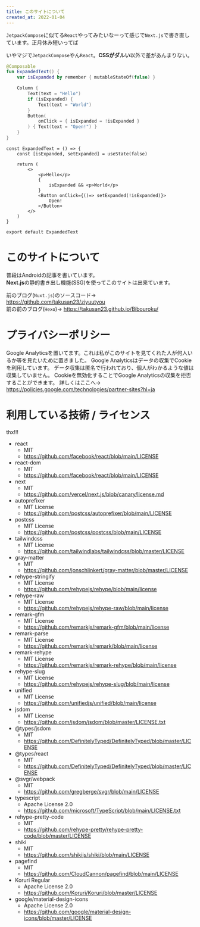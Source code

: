 ```yaml
---
title: このサイトについて
created_at: 2022-01-04
---
```


`JetpackCompose`に似てる`React`やってみたいなーって感じで`Next.js`で書き直しています。正月休み短いってば

いやマジで`JetpackCompose`やん`React`。**CSSがダルい**以外で差があんまりない。

```kotlin
@Composable
fun ExpandedText() {
    var isExpanded by remember { mutableStateOf(false) }

    Column {
        Text(text = "Hello")
        if (isExpanded) {
            Text(text = "World")
        }
        Button(
            onClick = { isExpanded = !isExpanded }
        ) { Text(text = "Open!") }
    }
}
```

```tsx
const ExpandedText = () => {
    const [isExpanded, setExpanded] = useState(false)

    return (
        <>
            <p>Hello</p>
            {
                isExpanded && <p>World</p>
            }
            <Button onClick={()=> setExpanded(!isExpanded)}>
                Open!
            </Button>
        </>
    )
}

export default ExpandedText
```

# このサイトについて
普段はAndroidの記事を書いています。  
**Next.js**の静的書き出し機能(SSG)を使ってこのサイトは出来ています。

前のブログ(`Nuxt.js`)のソースコード→ https://github.com/takusan23/ziyuutyou  
前の前のブログ(`Hexo`)→ https://takusan23.github.io/Bibouroku/

# プライバシーポリシー

Google Analyticsを置いてます。これは私がこのサイトを見てくれた人が何人いるか等を見たいために置きました。
Google Analyticsはデータの収集でCookieを利用しています。
データ収集は匿名で行われており、個人がわかるような値は収集していません。
Cookieを無効化することでGoogle Analyticsの収集を拒否することができます。
詳しくはここへ→ https://policies.google.com/technologies/partner-sites?hl=ja

# 利用している技術 / ライセンス
thx!!!

- react
    - MIT
    - https://github.com/facebook/react/blob/main/LICENSE
- react-dom
    - MIT
    - https://github.com/facebook/react/blob/main/LICENSE
- next
    - MIT
    - https://github.com/vercel/next.js/blob/canary/license.md
- autoprefixer
    - MIT License
    - https://github.com/postcss/autoprefixer/blob/main/LICENSE
- postcss
    - MIT License
    - https://github.com/postcss/postcss/blob/main/LICENSE
- tailwindcss
    - MIT License
    - https://github.com/tailwindlabs/tailwindcss/blob/master/LICENSE
- gray-matter
    - MIT
    - https://github.com/jonschlinkert/gray-matter/blob/master/LICENSE
- rehype-stringify
    - MIT License
    - https://github.com/rehypejs/rehype/blob/main/license
- rehype-raw
    - MIT License
    - https://github.com/rehypejs/rehype-raw/blob/main/license
- remark-gfm
    - MIT License
    - https://github.com/remarkjs/remark-gfm/blob/main/license
- remark-parse
    - MIT License
    - https://github.com/remarkjs/remark/blob/main/license
- remark-rehype
    - MIT License
    - https://github.com/remarkjs/remark-rehype/blob/main/license
- rehype-slug
    - MIT License
    - https://github.com/rehypejs/rehype-slug/blob/main/license
- unified
    - MIT License
    - https://github.com/unifiedjs/unified/blob/main/license
- jsdom
    - MIT License
    - https://github.com/jsdom/jsdom/blob/master/LICENSE.txt
- @types/jsdom
    - MIT
    - https://github.com/DefinitelyTyped/DefinitelyTyped/blob/master/LICENSE
- @types/react
    - MIT
    - https://github.com/DefinitelyTyped/DefinitelyTyped/blob/master/LICENSE
- @svgr/webpack
    - MIT
    - https://github.com/gregberge/svgr/blob/main/LICENSE
- typescript
    - Apache License 2.0
    - https://github.com/microsoft/TypeScript/blob/main/LICENSE.txt
- rehype-pretty-code
    - MIT
    - https://github.com/rehype-pretty/rehype-pretty-code/blob/master/LICENSE
- shiki
    - MIT
    - https://github.com/shikijs/shiki/blob/main/LICENSE
- pagefind
    - MIT
    - https://github.com/CloudCannon/pagefind/blob/main/LICENSE
- Koruri Regular
    - Apache License 2.0
    - https://github.com/Koruri/Koruri/blob/master/LICENSE
- google/material-design-icons
    - Apache License 2.0
    - https://github.com/google/material-design-icons/blob/master/LICENSE